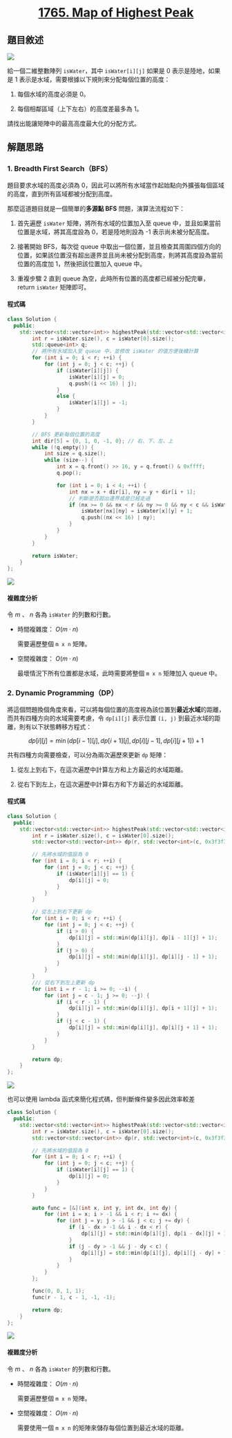 # <center> [1765. Map of Highest Peak](https://leetcode.com/problems/map-of-highest-peak/description/) </center>

## 題目敘述

[![](https://raw.githubusercontent.com/reese60525/ForPicGo/main/ForPicGo/Pictures/202501222158795.png)](https://raw.githubusercontent.com/reese60525/ForPicGo/main/ForPicGo/Pictures/202501222158795.png)

給一個二維整數陣列 `isWater`，其中 `isWater[i][j]` 如果是 0 表示是陸地，如果是 1 表示是水域，需要根據以下規則來分配每個位置的高度：

1. 每個水域的高度必須是 0。

2. 每個相鄰區域（上下左右）的高度差最多為 1。

請找出能讓矩陣中的最高高度最大化的分配方式。

## 解題思路

### 1. Breadth First Search（BFS）

題目要求水域的高度必須為 0，因此可以將所有水域當作起始點向外擴張每個區域的高度，直到所有區域都被分配到高度。

那麼這道題目就是一個簡單的**多源點 BFS** 問題，演算法流程如下：

1. 首先遍歷 `isWater` 矩陣，將所有水域的位置加入至 queue 中，並且如果當前位置是水域，將其高度設為 0，若是陸地則設為 -1 表示尚未被分配高度。

2. 接著開始 BFS，每次從 queue 中取出一個位置，並且檢查其周圍四個方向的位置，如果該位置沒有超出邊界並且尚未被分配到高度，則將其高度設為當前位置的高度加 1，然後把該位置加入 queue 中。

3. 重複步驟 2 直到 queue 為空，此時所有位置的高度都已經被分配完畢，return `isWater` 矩陣即可。

#### 程式碼

```cpp {.line-numbers}
class Solution {
  public:
    std::vector<std::vector<int>> highestPeak(std::vector<std::vector<int>> &isWater) {
        int r = isWater.size(), c = isWater[0].size();
        std::queue<int> q;
        // 將所有水域加入至 queue 中，並修改 isWater 的值方便後續計算
        for (int i = 0; i < r; ++i) {
            for (int j = 0; j < c; ++j) {
                if (isWater[i][j]) {
                    isWater[i][j] = 0;
                    q.push((i << 16) | j);
                }
                else {
                    isWater[i][j] = -1;
                }
            }
        }

        // BFS 更新每個位置的高度
        int dir[5] = {0, 1, 0, -1, 0}; // 右、下、左、上
        while (!q.empty()) {
            int size = q.size();
            while (size--) {
                int x = q.front() >> 16, y = q.front() & 0xffff;
                q.pop();

                for (int i = 0; i < 4; ++i) {
                    int nx = x + dir[i], ny = y + dir[i + 1];
                    // 判斷是否超出邊界或是已經走過
                    if (nx >= 0 && nx < r && ny >= 0 && ny < c && isWater[nx][ny] == -1) {
                        isWater[nx][ny] = isWater[x][y] + 1;
                        q.push((nx << 16) | ny);
                    }
                }
            }
        }

        return isWater;
    }
};
```

[![](https://raw.githubusercontent.com/reese60525/ForPicGo/main/ForPicGo/Pictures/202501222214391.png)](https://raw.githubusercontent.com/reese60525/ForPicGo/main/ForPicGo/Pictures/202501222214391.png)

#### 複雜度分析

令 $m$ 、 $n$ 各為 `isWater` 的列數和行數。

- 時間複雜度： $O(m \cdot n)$

    需要遍歷整個 `m x n` 矩陣。

- 空間複雜度： $O(m \cdot n)$

    最壞情況下所有位置都是水域，此時需要將整個 `m x n` 矩陣加入 queue 中。

### 2. Dynamic Programming（DP）

將這個問題換個角度來看，可以將每個位置的高度視為該位置到**最近水域**的距離，而共有四種方向的水域需要考慮，令 `dp[i][j]` 表示位置 `(i, j)` 到最近水域的距離，則有以下狀態轉移方程式：

$$
dp[i][j] = \min(dp[i - 1][j], dp[i + 1][j], dp[i][j - 1], dp[i][j + 1]) + 1
$$

共有四種方向需要檢查，可以分為兩次遍歷來更新 `dp` 矩陣：

1. 從左上到右下，在這次遍歷中計算左方和上方最近的水域距離。

2. 從右下到左上，在這次遍歷中計算右方和下方最近的水域距離。

#### 程式碼

```cpp {.line-numbers}
class Solution {
  public:
    std::vector<std::vector<int>> highestPeak(std::vector<std::vector<int>> &isWater) {
        int r = isWater.size(), c = isWater[0].size();
        std::vector<std::vector<int>> dp(r, std::vector<int>(c, 0x3f3f3f3f));

        // 先將水域的值設為 0
        for (int i = 0; i < r; ++i) {
            for (int j = 0; j < c; ++j) {
                if (isWater[i][j] == 1) {
                    dp[i][j] = 0;
                }
            }
        }

        // 從左上到右下更新 dp
        for (int i = 0; i < r; ++i) {
            for (int j = 0; j < c; ++j) {
                if (i > 0) {
                    dp[i][j] = std::min(dp[i][j], dp[i - 1][j] + 1);
                }
                if (j > 0) {
                    dp[i][j] = std::min(dp[i][j], dp[i][j - 1] + 1);
                }
            }
        }
        /// 從右下到左上更新 dp
        for (int i = r - 1; i >= 0; --i) {
            for (int j = c - 1; j >= 0; --j) {
                if (i < r - 1) {
                    dp[i][j] = std::min(dp[i][j], dp[i + 1][j] + 1);
                }
                if (j < c - 1) {
                    dp[i][j] = std::min(dp[i][j], dp[i][j + 1] + 1);
                }
            }
        }

        return dp;
    }
};
```

[![](https://raw.githubusercontent.com/reese60525/ForPicGo/main/ForPicGo/Pictures/202501222254322.png)](https://raw.githubusercontent.com/reese60525/ForPicGo/main/ForPicGo/Pictures/202501222254322.png)

也可以使用 lambda 函式來簡化程式碼，但判斷條件變多因此效率較差

```cpp {.line-numbers}
class Solution {
  public:
    std::vector<std::vector<int>> highestPeak(std::vector<std::vector<int>> &isWater) {
        int r = isWater.size(), c = isWater[0].size();
        std::vector<std::vector<int>> dp(r, std::vector<int>(c, 0x3f3f3f3f));

        // 先將水域的值設為 0
        for (int i = 0; i < r; ++i) {
            for (int j = 0; j < c; ++j) {
                if (isWater[i][j] == 1) {
                    dp[i][j] = 0;
                }
            }
        }

        auto func = [&](int x, int y, int dx, int dy) {
            for (int i = x; i > -1 && i < r; i += dx) {
                for (int j = y; j > -1 && j < c; j += dy) {
                    if (i - dx > -1 && i - dx < r) {
                        dp[i][j] = std::min(dp[i][j], dp[i - dx][j] + 1);
                    }
                    if (j - dy > -1 && j - dy < c) {
                        dp[i][j] = std::min(dp[i][j], dp[i][j - dy] + 1);
                    }
                }
            }
        };

        func(0, 0, 1, 1);
        func(r - 1, c - 1, -1, -1);

        return dp;
    }
};
```

[![](https://raw.githubusercontent.com/reese60525/ForPicGo/main/ForPicGo/Pictures/202501222301619.png)](https://raw.githubusercontent.com/reese60525/ForPicGo/main/ForPicGo/Pictures/202501222301619.png)

#### 複雜度分析

令 $m$ 、 $n$ 各為 `isWater` 的列數和行數。

- 時間複雜度： $O(m \cdot n)$

    需要遍歷整個 `m x n` 矩陣。

- 空間複雜度： $O(m \cdot n)$

    需要使用一個 `m x n` 的矩陣來儲存每個位置到最近水域的距離。
